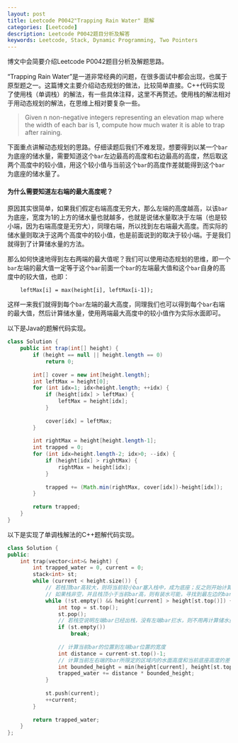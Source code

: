 ```yaml
---
layout: post
title: Leetcode P0042"Trapping Rain Water" 题解
categories: [Leetcode]
description: Leetcode P0042题目分析及解答
keywords: Leetcode, Stack, Dynamic Programming, Two Pointers
---
```


博文中会简要介绍Leetcode P0042题目分析及解题思路。

“Trapping Rain Water”是一道非常经典的问题，在很多面试中都会出现，也属于原型题之一。这篇博文主要介绍动态规划的做法，比较简单直接。C++代码实现了使用栈（单调栈）的解法，有一些具体注释，这里不再赘述。使用栈的解法相对于用动态规划的解法，在思维上相对要复杂一些。

> Given n non-negative integers representing an elevation map where the width of each bar is 1, compute how much water it is able to trap after raining.

下面重点讲解动态规划的思路。仔细读题后我们不难发现，想要得到以某一个`bar`为底座的储水量，需要知道这个`bar`左边最高的高度和右边最高的高度，然后取这两个高度中的较小值，用这个较小值与当前这个`bar`的高度作差就能得到这个`bar`为底座的储水量了。

#### 为什么需要知道左右端的最大高度呢？

原因其实很简单，如果我们假定右端高度无穷大，那么左端的高度越高，以该`bar`为底座，宽度为1的上方的储水量也就越多，也就是说储水量取决于左端（也是较小端，因为右端高度是无穷大），同理右端，所以找到左右端最大高度。而实际的储水量则取决于这两个高度中的较小值，也是前面说到的取决于较小端。于是我们就得到了计算储水量的方法。

那么如何快速地得到左右两端的最大值呢？我们可以使用动态规划的思维，即一个`bar`左端的最大值一定等于这个`bar`前面一个`bar`的左端最大值和这个`bar`自身的高度中的较大值，也即：
```
    leftMax[i] = max(height[i], leftMax[i-1]);
```
这样一来我们就得到每个`bar`左端的最大高度，同理我们也可以得到每个`bar`右端的最大值，然后计算储水量，使用两端最大高度中的较小值作为实际水面即可。

以下是Java的题解代码实现。
```java
class Solution {
    public int trap(int[] height) {
        if (height == null || height.length == 0)
            return 0;
        
        int[] cover = new int[height.length];
        int leftMax = height[0];
        for (int idx=1; idx<height.length; ++idx) {
            if (height[idx] > leftMax) {
                leftMax = height[idx];
            }
            
            cover[idx] = leftMax;
        }
        
        int rightMax = height[height.length-1];
        int trapped = 0;
        for (int idx=height.length-2; idx>0; --idx) {
            if (height[idx] > rightMax) {
                rightMax = height[idx];
            }
            
            trapped += (Math.min(rightMax, cover[idx])-height[idx]);
        }
        
        return trapped;
    }
}
```

以下是实现了单调栈解法的C++题解代码实现。
```cpp
class Solution {
public:
    int trap(vector<int>& height) {
        int trapped_water = 0, current = 0;
        stack<int> st;
        while (current < height.size()) {
            // 若栈顶bar高较大，则将当前较小bar塞入栈中，成为底座；反之则开始计算储水量
            // 如果栈非空，并且栈顶小于当前bar高，则有装水可能，寻找到最左边的bar直到栈空或者栈顶更高
            while (!st.empty() && height[current] > height[st.top()]) {
                int top = st.top();
                st.pop();
                // 若栈空说明左端bar已经出栈，没有左端bar拦水，则不用再计算储水量
                if (st.empty())
                    break;
                
                // 计算当前bar的位置到左端bar位置的宽度
                int distance = current-st.top()-1;
                // 计算当前左右端的bar所限定的区域内的水面高度和当前底座高度的差
                int bounded_height = min(height[current], height[st.top()]) - height[top];
                trapped_water += distance * bounded_height;
            }
            
            st.push(current);
            ++current;
        }
        
        return trapped_water;
    }
};

```